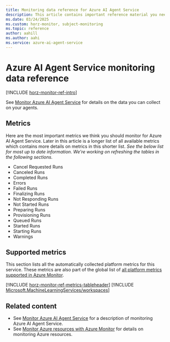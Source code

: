 ```yaml
---
title: Monitoring data reference for Azure AI Agent Service
description: This article contains important reference material you need when you monitor Azure AI Agent Service by using Azure Monitor.
ms.date: 03/24/2025
ms.custom: horz-monitor, subject-monitoring
ms.topic: reference
author: aahill
ms.author: aahi
ms.service: azure-ai-agent-service
---
```


# Azure AI Agent Service monitoring data reference

[!INCLUDE [horz-monitor-ref-intro](~/reusable-content/ce-skilling/azure/includes/azure-monitor/horizontals/horz-monitor-ref-intro.md)]

See [Monitor Azure AI Agent Service](../how-to/metrics.md) for details on the data you can collect on your agents.

## Metrics

Here are the most important metrics we think you should monitor for Azure AI Agent Service. Later in this article is a longer list of all available metrics which contains more details on metrics in this shorter list. _See the below list for most up to date information. We're working on refreshing the tables in the following sections._

- Cancel Requested Runs
- Canceled Runs
- Completed Runs
- Errors
- Failed Runs
- Finalizing Runs
- Not Responding Runs
- Not Started Runs
- Preparing Runs
- Provisioning Runs
- Queued Runs
- Started Runs
- Starting Runs
- Warnings
<!-- - Indexed files -->

## Supported metrics

This section lists all the automatically collected platform metrics for this service. These metrics are also part of the global list of [all platform metrics supported in Azure Monitor](/azure/azure-monitor/reference/supported-metrics/metrics-index#supported-metrics-per-resource-type).

[!INCLUDE [horz-monitor-ref-metrics-tableheader](~/reusable-content/ce-skilling/azure/includes/azure-monitor/horizontals/horz-monitor-ref-metrics-tableheader.md)]
[!INCLUDE [Microsoft.MachineLearningServices/workspaces](~/reusable-content/ce-skilling/azure/includes/azure-monitor/reference/metrics/microsoft-machinelearningservices-workspaces-metrics-include.md)]

## Related content

- See [Monitor Azure AI Agent Service](../how-to/metrics.md) for a description of monitoring Azure AI Agent Service.
- See [Monitor Azure resources with Azure Monitor](/azure/azure-monitor/essentials/monitor-azure-resource) for details on monitoring Azure resources.
